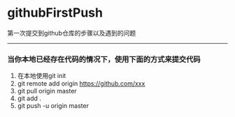 # githubFirstPush
第一次提交到github仓库的步骤以及遇到的问题

---
### 当你本地已经存在代码的情况下，使用下面的方式来提交代码
1. 在本地使用git init
2. git remote add origin https://github.com/xxx
3. git pull origin master
4. git add .
5. git push -u origin master



